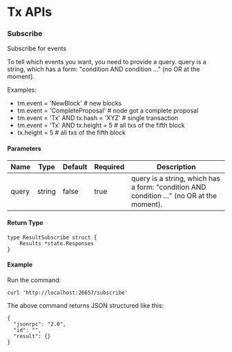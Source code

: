 # Tx APIs

<!---
//uatnet.usdp.io/subscribe?query=_
-- [BINANCE No details]
-- [https://tendermint.com/rpc/#/Websocket/subscribe]
-->

### Subscribe
Subscribe for events

To tell which events you want, you need to provide a query. query is a
string, which has a form: "condition AND condition ..." (no OR at the
moment). 

Examples:

- tm.event = 'NewBlock' # new blocks
- tm.event = 'CompleteProposal' # node got a complete proposal
- tm.event = 'Tx' AND tx.hash = 'XYZ' # single transaction
- tm.event = 'Tx' AND tx.height = 5 # all txs of the fifth block
- tx.height = 5 # all txs of the fifth block


#### Parameters
| Name | Type | Default | Required | Description                 |
| ---- | ---- | ------- | -------- | --------------------------- |
| query  | string | false | true    | query is a string, which has a form: "condition AND condition ..." (no OR at the moment).   |


#### Return Type
```
type ResultSubscribe struct {
    Results *state.Responses
}
```

#### Example
Run the command:
```
curl 'http://localhost:26657/subscribe'
```

The above command returns JSON structured like this:
```
{
  "jsonrpc": "2.0",
  "id": "",
  "result": {}
}
```
